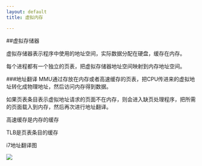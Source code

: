 ```yaml
---
layout: default
title: 虚拟内存

---
```

##虚拟存储器

虚拟存储器表示程序中使用的地址空间，实际数据分配在硬盘，缓存在内存。

每个进程都有一个独立的页表，把虚拟存储器地址空间映射到内存地址空间。

###地址翻译
MMU通过存放在内存或者高速缓存的页表，把CPU传进来的虚拟地址转化成物理地址，然后访问内存得到数据。

如果页表条目表示虚拟地址请求的页面不在内存，则会进入缺页处理程序，把所需的页面载入到内存，然后再次进行地址翻译。

高速缓存是内存的缓存

TLB是页表条目的缓存

i7地址翻译图

![](https://github.com/garydai/garydai.github.com/raw/master/_posts/pic/address_treanslate.JPG)  



